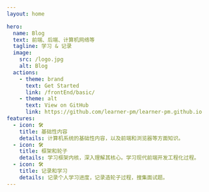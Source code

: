 ```yaml
---
layout: home

hero:
  name: Blog
  text: 前端、后端、计算机网络等
  tagline: 学习 & 记录
  image:
    src: /logo.jpg
    alt: Blog
  actions:
    - theme: brand
      text: Get Started
      link: /frontEnd/basic/
    - theme: alt
      text: View on GitHub
      link: https://github.com/learner-pm/learner-pm.github.io
features:
  - icon: 🛠️
    title: 基础性内容
    details: 计算机系统的基础性内容，以及前端和浏览器等方面知识。
  - icon: 🛠️
    title: 框架和轮子
    details: 学习框架内核，深入理解其核心。学习现代前端开发工程化过程。
  - icon: 🛠️
    title: 记录和学习
    details: 记录个人学习进度，记录造轮子过程，搜集面试题。
---
```


<Home />
<Visits />
<Confetti />

<script setup>
import Home from './src/components/Home.vue'
import Visits from './src/components/Visits.vue'
</script>
